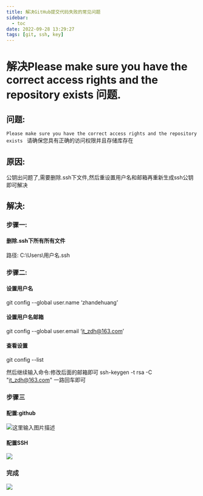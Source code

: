 ```yaml
---
title: 解决GitHub提交代码失败的常见问题
sidebar:
  - toc
date: 2022-09-28 13:29:27
tags: [git, ssh, key]
---
```

# 解决Please make sure you have the correct access rights and the repository exists 问题.
## 问题:
```Please make sure you have the correct access rights and the repository exists ```
请确保您具有正确的访问权限并且存储库存在
## 原因:
公钥出问题了,需要删除.ssh下文件,然后重设置用户名和邮箱再重新生成ssh公钥即可解决
## 解决:
### 步骤一:
#### 删除.ssh下所有所有文件
路径: C:\Users\用户名\.ssh
### 步骤二:
#### 设置用户名
git config --global user.name ‘zhandehuang’

#### 设置用户名邮箱
git config --global user.email ‘it_zdh@163.com’

#### 查看设置
git config --list

然后继续输入命令:修改后面的邮箱即可
ssh-keygen -t rsa -C "it_zdh@163.com"
一路回车即可
### 步骤三
#### 配置:github
![这里输入图片描述](https://img-blog.csdnimg.cn/20200812211848812.png?x-oss-process=image/watermark,type_ZmFuZ3poZW5naGVpdGk,shadow_10,text_aHR0cHM6Ly9ibG9nLmNzZG4ubmV0L3FxXzQzNzA1MTMx,size_16,color_FFFFFF,t_70)
#### 配置SSH
![](https://img-blog.csdnimg.cn/20200812212021985.png?x-oss-process=image/watermark,type_ZmFuZ3poZW5naGVpdGk,shadow_10,text_aHR0cHM6Ly9ibG9nLmNzZG4ubmV0L3FxXzQzNzA1MTMx,size_16,color_FFFFFF,t_70)
### 完成
![](https://img-blog.csdnimg.cn/20200812212258267.png?x-oss-process=image/watermark,type_ZmFuZ3poZW5naGVpdGk,shadow_10,text_aHR0cHM6Ly9ibG9nLmNzZG4ubmV0L3FxXzQzNzA1MTMx,size_16,color_FFFFFF,t_70)